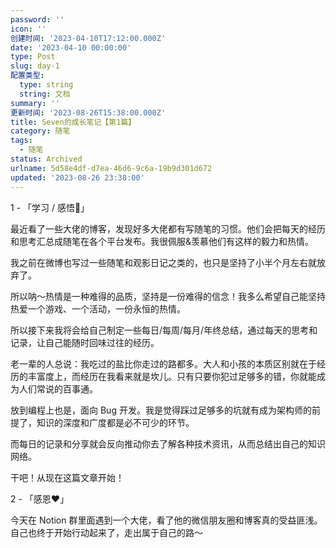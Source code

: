 ```yaml
---
password: ''
icon: ''
创建时间: '2023-04-10T17:12:00.000Z'
date: '2023-04-10 00:00:00'
type: Post
slug: day-1
配置类型:
  type: string
  string: 文档
summary: ''
更新时间: '2023-08-26T15:38:00.000Z'
title: Seven的成长笔记【第1篇】
category: 随笔
tags:
  - 随笔
status: Archived
urlname: 5d58e4df-d7ea-46d6-9c6a-19b9d301d672
updated: '2023-08-26 23:38:00'
---
```


1 - 「学习 / 感悟🥕」


最近看了一些大佬的博客，发现好多大佬都有写随笔的习惯。他们会把每天的经历和思考汇总成随笔在各个平台发布。我很佩服&羡慕他们有这样的毅力和热情。


我之前在微博也写过一些随笔和观影日记之类的，也只是坚持了小半个月左右就放弃了。


所以呐～热情是一种难得的品质，坚持是一份难得的信念！我多么希望自己能坚持热爱一个游戏、一个活动，一份永恒的热情。


所以接下来我将会给自己制定一些每日/每周/每月/年终总结，通过每天的思考和记录，让自己能随时回味过往的经历。


老一辈的人总说：我吃过的盐比你走过的路都多。大人和小孩的本质区别就在于经历的丰富度上，而经历在我看来就是坎儿。只有只要你犯过足够多的错，你就能成为人们常说的百事通。


放到编程上也是，面向 Bug 开发。我是觉得踩过足够多的坑就有成为架构师的前提了，知识的深度和广度都是必不可少的环节。


而每日的记录和分享就会反向推动你去了解各种技术资讯，从而总结出自己的知识网络。


干吧！从现在这篇文章开始！


2 - 「感恩❤️」


今天在 Notion 群里面遇到一个大佬，看了他的微信朋友圈和博客真的受益匪浅。自己也终于开始行动起来了，走出属于自己的路～

